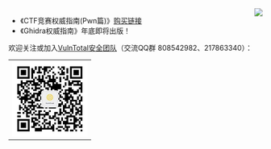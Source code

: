<img align="right" src="https://github-readme-stats.vercel.app/api?username=firmianay&show_icons=true&icon_color=CE1D2D&text_color=718096&bg_color=00000000&hide_title=true&hide_border=true" />

- 《CTF竞赛权威指南(Pwn篇)》[购买链接](http://product.dangdang.com/29166115.html)
- 《Ghidra权威指南》年底即将出版！

欢迎关注或加入[VulnTotal安全团队](https://github.com/VulnTotal-Team)（交流QQ群 808542982、217863340）：

<table><tr>
<td><img src=./gzh.jpg width="150"></td>
</tr></table>
